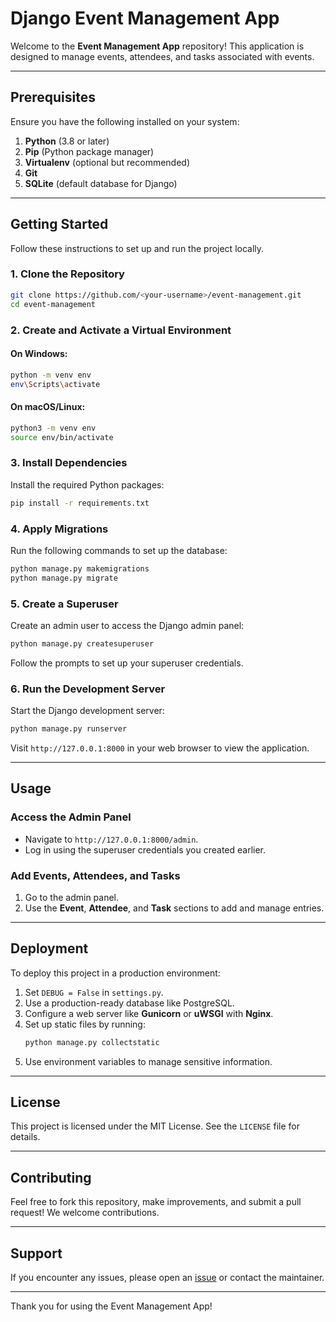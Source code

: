 # Django Event Management App

Welcome to the **Event Management App** repository! This application is designed to manage events, attendees, and tasks associated with events.

---

## Prerequisites

Ensure you have the following installed on your system:

1. **Python** (3.8 or later)
2. **Pip** (Python package manager)
3. **Virtualenv** (optional but recommended)
4. **Git**
5. **SQLite** (default database for Django)

---

## Getting Started

Follow these instructions to set up and run the project locally.

### 1. Clone the Repository

```bash
git clone https://github.com/<your-username>/event-management.git
cd event-management
```

### 2. Create and Activate a Virtual Environment

#### On Windows:
```bash
python -m venv env
env\Scripts\activate
```

#### On macOS/Linux:
```bash
python3 -m venv env
source env/bin/activate
```

### 3. Install Dependencies

Install the required Python packages:
```bash
pip install -r requirements.txt
```

### 4. Apply Migrations

Run the following commands to set up the database:
```bash
python manage.py makemigrations
python manage.py migrate
```

### 5. Create a Superuser

Create an admin user to access the Django admin panel:
```bash
python manage.py createsuperuser
```
Follow the prompts to set up your superuser credentials.

### 6. Run the Development Server

Start the Django development server:
```bash
python manage.py runserver
```

Visit `http://127.0.0.1:8000` in your web browser to view the application.

---

## Usage

### Access the Admin Panel
- Navigate to `http://127.0.0.1:8000/admin`.
- Log in using the superuser credentials you created earlier.

### Add Events, Attendees, and Tasks
1. Go to the admin panel.
2. Use the **Event**, **Attendee**, and **Task** sections to add and manage entries.

---

## Deployment

To deploy this project in a production environment:
1. Set `DEBUG = False` in `settings.py`.
2. Use a production-ready database like PostgreSQL.
3. Configure a web server like **Gunicorn** or **uWSGI** with **Nginx**.
4. Set up static files by running:
   ```bash
   python manage.py collectstatic
   ```
5. Use environment variables to manage sensitive information.

---

## License

This project is licensed under the MIT License. See the `LICENSE` file for details.

---

## Contributing

Feel free to fork this repository, make improvements, and submit a pull request! We welcome contributions.

---

## Support

If you encounter any issues, please open an [issue](https://github.com/<your-username>/event-management/issues) or contact the maintainer.

---

Thank you for using the Event Management App!

